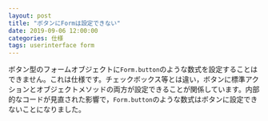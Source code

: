 ```yaml
---
layout: post
title: "ボタンにFormは設定できない"
date: 2019-09-06 12:00:00
categories: 仕様
tags: userinterface form
---
```


ボタン型のフォームオブジェクトに``Form.button``のような数式を設定することはできません。これは仕様です。チェックボックス等とは違い，ボタンに標準アクションとオブジェクトメソッドの両方が設定できることが関係しています。内部的なコードが見直された影響で，``Form.button``のような数式はボタンに設定できないことになりました。
